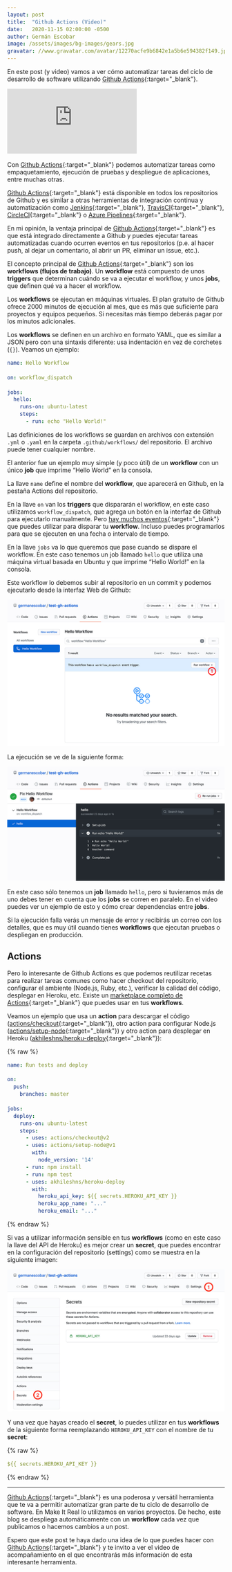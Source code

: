 ```yaml
---
layout: post
title:  "Github Actions (Video)"
date:   2020-11-15 02:00:00 -0500
author: Germán Escobar
image: /assets/images/bg-images/gears.jpg
gravatar: //www.gravatar.com/avatar/12270acfe9b6842e1a5b6e594382f149.jpg?s=80
---
```


En este post (y video) vamos a ver cómo automatizar tareas del ciclo de desarrollo de software utilizando [Github Actions](https://github.com/features/actions){:target="\_blank"}.<!-- more -->

<div class="video-wrapper">
  <iframe src="https://www.youtube.com/embed/IivR-beDCS0" frameborder="0" allow="accelerometer; autoplay; clipboard-write; encrypted-media; gyroscope; picture-in-picture" allowfullscreen></iframe>
</div>

Con [Github Actions](https://github.com/features/actions){:target="\_blank"} podemos automatizar tareas como empaquetamiento, ejecución de pruebas y despliegue de aplicaciones, entre muchas otras.

[Github Actions](https://github.com/features/actions){:target="\_blank"} está disponible en todos los repositorios de Github y es similar a otras herramientas de integración continua y automatización como [Jenkins](https://www.jenkins.io/){:target="\_blank"}, [TravisCI](https://travis-ci.org/){:target="\_blank"}, [CircleCI](https://circleci.com/){:target="\_blank"} o [Azure Pipelines](https://azure.microsoft.com/en-us/services/devops/pipelines/){:target="\_blank"}.

En mi opinión, la ventaja principal de [Github Actions](https://github.com/features/actions){:target="\_blank"} es que está integrado directamente a Github y puedes ejecutar tareas automatizadas cuando ocurren eventos en tus repositorios (p.e. al hacer push, al dejar un comentario, al abrir un PR, eliminar un issue, etc.).

El concepto principal de [Github Actions](https://github.com/features/actions){:target="\_blank"} son los **workflows (flujos de trabajo)**. Un **workflow** está compuesto de unos **triggers** que determinan cuándo se va a ejecutar el workflow, y unos **jobs**, que definen qué va a hacer el workflow.

Los **workflows** se ejecutan en máquinas virtuales. El plan gratuito de Github ofrece 2000 minutos de ejecución al mes, que es más que suficiente para proyectos y equipos pequeños. Si necesitas más tiempo deberás pagar por los minutos adicionales.

Los **workflows** se definen en un archivo en formato YAML, que es similar a JSON pero con una sintaxis diferente: usa indentación en vez de corchetes (`{}`). Veamos un ejemplo:

```yaml
name: Hello Workflow

on: workflow_dispatch

jobs:
  hello:
    runs-on: ubuntu-latest
    steps:
      - run: echo "Hello World!"
```

Las definiciones de los workflows se guardan en archivos con extensión `.yml` o `.yaml` en la carpeta `.github/workflows/` del repositorio. El archivo puede tener cualquier nombre.

El anterior fue un ejemplo muy simple (y poco útil) de un **workflow** con un único **job** que imprime “Hello World” en la consola.

La llave `name` define el nombre del **workflow**, que aparecerá en Github, en la pestaña Actions del repositorio.

En la llave `on` van los **triggers** que dispararán el workflow, en este caso utilizamos `workflow_dispatch`, que agrega un botón en la interfaz de Github para ejecutarlo manualmente. Pero [hay muchos eventos](https://docs.github.com/en/free-pro-team@latest/actions/reference/events-that-trigger-workflows){:target="\_blank"} que puedes utilizar para disparar tu **workflow**. Incluso puedes programarlos para que se ejecuten en una fecha o intervalo de tiempo.

En la llave `jobs` va lo que queremos que pase cuando se dispare el workflow. En este caso tenemos un job llamado `hello` que utiliza una máquina virtual basada en Ubuntu y que imprime “Hello World!” en la consola.

Este workflow lo debemos subir al repositorio en un commit y podemos ejecutarlo desde la interfaz Web de Github:

<img src="/assets/images/github-workflow-dispatch.jpg" alt="Running Github Workflow manually" class="photo border">

La ejecución se ve de la siguiente forma:

<img src="/assets/images/github-workflow-run.jpg" alt="Output of a Worflow run" class="photo border">

En este caso sólo tenemos un **job** llamado `hello`, pero si tuvieramos más de uno debes tener en cuenta que los **jobs** se corren en paralelo. En el video puedes ver un ejemplo de esto y cómo crear dependencias entre **jobs**.

Si la ejecución falla verás un mensaje de error y recibirás un correo con los detalles, que es muy útil cuando tienes **workflows** que ejecutan pruebas o despliegan en producción.

## Actions

Pero lo interesante de Github Actions es que podemos reutilizar recetas para realizar tareas comunes como hacer checkout del repositorio, configurar el ambiente (Node.js, Ruby, etc.), verificar la calidad del código, desplegar en Heroku, etc. Existe un [marketplace completo de Actions](https://github.com/marketplace?type=actions){:target="\_blank"} que puedes usar en tus **workflows**.

Veamos un ejemplo que usa un **action** para descargar el código ([actions/checkout](https://github.com/actions/checkout){:target="\_blank"}), otro action para configurar Node.js ([actions/setup-node](https://github.com/actions/setup-node){:target="\_blank"}) y otro action para desplegar en Heroku ([akhileshns/heroku-deploy](https://github.com/AkhileshNS/heroku-deploy){:target="\_blank"}):

{% raw %}
```yaml
name: Run tests and deploy

on:
  push:
    branches: master

jobs:
  deploy:
    runs-on: ubuntu-latest
    steps:
      - uses: actions/checkout@v2
      - uses: actions/setup-node@v1
        with:
          node_version: '14'
      - run: npm install
      - run: npm test
      - uses: akhileshns/heroku-deploy
        with:
          heroku_api_key: ${{ secrets.HEROKU_API_KEY }}
          heroku_app_name: "..."
          heroku_email: "..."
```
{% endraw %}

Si vas a utilizar información sensible en tus **workflows** (como en este caso la llave del API de Heroku) es mejor crear un **secret**, que puedes encontrar en la configuración del repositorio (settings) como se muestra en la siguiente imagen:

<img src="/assets/images/github-secrets.jpg" alt="Github Secrets" class="phot border">

Y una vez que hayas creado el **secret**, lo puedes utilizar en tus **workflows** de la siguiente forma reemplazando `HEROKU_API_KEY` con el nombre de tu **secret**:

{% raw %}
```yaml
${{ secrets.HEROKU_API_KEY }}
```
{% endraw %}

---

[Github Actions](https://github.com/features/actions){:target="\_blank"} es una poderosa y versátil herramienta que te va a permitir automatizar gran parte de tu ciclo de desarrollo de software. En Make It Real lo utilizamos en varios proyectos. De hecho, este blog se despliega automáticamente con un **workflow** cada vez que publicamos o hacemos cambios a un post.

Espero que este post te haya dado una idea de lo que puedes hacer con [Github Actions](https://github.com/features/actions){:target="\_blank"} y te invito a ver el video de acompañamiento en el que encontrarás más información de esta interesante herramienta.
